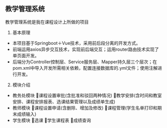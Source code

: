 ## 教学管理系统
教学管理系统是我在课程设计上所做的项目
1. 基本原理
- 本项目基于Springboot＋Vue技术，采用前后段分离的开发方式。  
- 前端运用axios异步交互技术，实现前后端交互；运用router路由技术实现了单页面开发。  
- 后端分为Controller控制层、Service服务层、Mapper持久层三个层次；在pom.xml中导入开发所需相关依赖，配置连接数据库的.yml文件；使用注解进行开发。  

2. 模块介绍
- 教务处模块
课程设置审批(含批准和驳回两种情况)
教学安排(含时间和教室安排、课程安排报表、选课结果管理以及成绩单生成)
- 教师模块
课程设置申请(含删除、增加及修改)
课程管理(学生名单打印和期末成绩输入)
- 学生模块
选课
学生课程表
成绩查询
